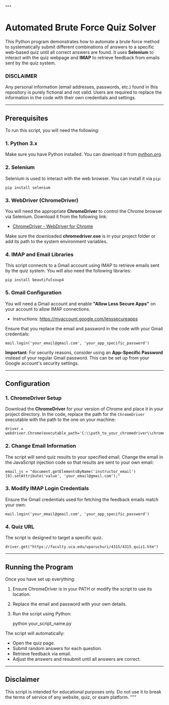 """
# Automated Brute Force Quiz Solver

This Python program demonstrates how to automate a brute force method to systematically submit different combinations of answers to a specific web-based quiz until all correct answers are found. It uses **Selenium** to interact with the quiz webpage and **IMAP** to retrieve feedback from emails sent by the quiz system.

### **DISCLAIMER**
Any personal information (email addresses, passwords, etc.) found in this repository is purely fictional and not valid. Users are required to replace the information in the code with their own credentials and settings.

---

## Prerequisites

To run this script, you will need the following:

### 1. Python 3.x
Make sure you have Python installed. You can download it from [python.org](https://www.python.org/downloads/).

### 2. Selenium
Selenium is used to interact with the web browser. You can install it via `pip`:

    pip install selenium

### 3. WebDriver (ChromeDriver)
You will need the appropriate **ChromeDriver** to control the Chrome browser via Selenium. Download it from the following link:
- [ChromeDriver - WebDriver for Chrome](https://sites.google.com/a/chromium.org/chromedriver/downloads)

Make sure the downloaded **chromedriver.exe** is in your project folder or add its path to the system environment variables.

### 4. IMAP and Email Libraries
This script connects to a Gmail account using IMAP to retrieve emails sent by the quiz system. You will also need the following libraries:

    pip install beautifulsoup4

### 5. Gmail Configuration
You will need a Gmail account and enable **"Allow Less Secure Apps"** on your account to allow IMAP connections.
- Instructions: https://myaccount.google.com/lesssecureapps

Ensure that you replace the email and password in the code with your Gmail credentials:

    mail.login('your_email@gmail.com', 'your_app_specific_password')

**Important**: For security reasons, consider using an **App-Specific Password** instead of your regular Gmail password. This can be set up from your Google account's security settings.

---

## Configuration

### 1. ChromeDriver Setup
Download the **ChromeDriver** for your version of Chrome and place it in your project directory. In the code, replace the path for the `ChromeDriver` executable with the path to the one on your machine:

    driver = webdriver.Chrome(executable_path='C:\\path_to_your_chromedriver\\chromedriver.exe')

### 2. Change Email Information
The script will send quiz results to your specified email. Change the email in the JavaScript injection code so that results are sent to your own email:

    email_js = "document.getElementsByName('instructor_email')[0].setAttribute('value', 'your_email@gmail.com');"

### 3. Modify IMAP Login Credentials
Ensure the Gmail credentials used for fetching the feedback emails match your own:

    mail.login('your_email@gmail.com', 'your_app_specific_password')

### 4. Quiz URL
The script is designed to target a specific quiz. 

    driver.get("https://faculty.uca.edu/vparuchuri/4315/4315_quiz1.htm")

---

## Running the Program

Once you have set up everything:

1. Ensure ChromeDriver is in your PATH or modify the script to use its location.
2. Replace the email and password with your own details.
3. Run the script using Python:

    python your_script_name.py

The script will automatically:
- Open the quiz page.
- Submit random answers for each question.
- Retrieve feedback via email.
- Adjust the answers and resubmit until all answers are correct.

---


## Disclaimer

This script is intended for educational purposes only. Do not use it to break the terms of service of any website, quiz, or exam platform.
"""
